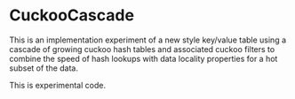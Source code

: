 CuckooCascade
=============

This is an implementation experiment of a new style key/value table using
a cascade of growing cuckoo hash tables and associated cuckoo filters to
combine the speed of hash lookups with data locality properties for a hot
subset of the data.

This is experimental code.
